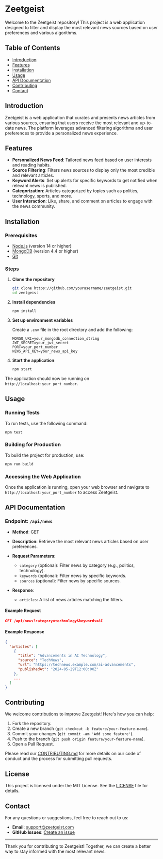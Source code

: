 # Zeetgeist

Welcome to the Zeetgeist repository! This project is a web application designed to filter and display the most relevant news sources based on user preferences and various algorithms.

## Table of Contents

- [Introduction](#introduction)
- [Features](#features)
- [Installation](#installation)
- [Usage](#usage)
- [API Documentation](#api-documentation)
- [Contributing](#contributing)
- [Contact](#contact)

## Introduction

Zeetgeist is a web application that curates and presents news articles from various sources, ensuring that users receive the most relevant and up-to-date news. The platform leverages advanced filtering algorithms and user preferences to provide a personalized news experience.

## Features

- **Personalized News Feed**: Tailored news feed based on user interests and reading habits.
- **Source Filtering**: Filters news sources to display only the most credible and relevant articles.
- **Keyword Alerts**: Set up alerts for specific keywords to get notified when relevant news is published.
- **Categorization**: Articles categorized by topics such as politics, technology, sports, and more.
- **User Interaction**: Like, share, and comment on articles to engage with the news community.

## Installation

### Prerequisites

- [Node.js](https://nodejs.org/) (version 14 or higher)
- [MongoDB](https://www.mongodb.com/) (version 4.4 or higher)
- [Git](https://git-scm.com/)

### Steps

1. **Clone the repository**
    ```bash
    git clone https://github.com/yourusername/zeetgeist.git
    cd zeetgeist
    ```

2. **Install dependencies**
    ```bash
    npm install
    ```

3. **Set up environment variables**

    Create a `.env` file in the root directory and add the following:
    ```env
    MONGO_URI=your_mongodb_connection_string
    JWT_SECRET=your_jwt_secret
    PORT=your_port_number
    NEWS_API_KEY=your_news_api_key
    ```

4. **Start the application**
    ```bash
    npm start
    ```

The application should now be running on `http://localhost:your_port_number`.

## Usage

### Running Tests

To run tests, use the following command:
```bash
npm test
```

### Building for Production

To build the project for production, use:
```bash
npm run build
```

### Accessing the Web Application

Once the application is running, open your web browser and navigate to `http://localhost:your_port_number` to access Zeetgeist.

## API Documentation

### Endpoint: `/api/news`

- **Method**: GET
- **Description**: Retrieve the most relevant news articles based on user preferences.
- **Request Parameters**:
    - `category` (optional): Filter news by category (e.g., politics, technology).
    - `keywords` (optional): Filter news by specific keywords.
    - `sources` (optional): Filter news by specific sources.

- **Response**:
    - `articles`: A list of news articles matching the filters.

#### Example Request

```json
GET /api/news?category=technology&keywords=AI
```

#### Example Response

```json
{
  "articles": [
    {
      "title": "Advancements in AI Technology",
      "source": "TechNews",
      "url": "https://technews.example.com/ai-advancements",
      "publishedAt": "2024-05-29T12:00:00Z"
    },
    ...
  ]
}
```

## Contributing

We welcome contributions to improve Zeetgeist! Here's how you can help:

1. Fork the repository.
2. Create a new branch (`git checkout -b feature/your-feature-name`).
3. Commit your changes (`git commit -am 'Add some feature'`).
4. Push to the branch (`git push origin feature/your-feature-name`).
5. Open a Pull Request.

Please read our [CONTRIBUTING.md](CONTRIBUTING.md) for more details on our code of conduct and the process for submitting pull requests.

## License

This project is licensed under the MIT License. See the [LICENSE](LICENSE) file for details.

## Contact

For any questions or suggestions, feel free to reach out to us:

- **Email**: support@zeetgeist.com
- **GitHub Issues**: [Create an issue](https://github.com/yourusername/zeetgeist/issues)

---

Thank you for contributing to Zeetgeist! Together, we can create a better way to stay informed with the most relevant news.



